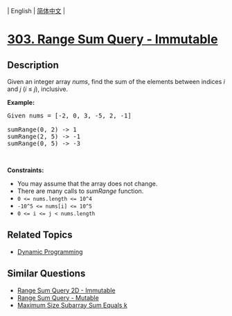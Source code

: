 
| English | [简体中文](README.md) |

# [303. Range Sum Query - Immutable](https://leetcode-cn.com/problems/range-sum-query-immutable/)

## Description

<p>Given an integer array <i>nums</i>, find the sum of the elements between indices <i>i</i> and <i>j</i> (<i>i</i> &le; <i>j</i>), inclusive.</p>

<p><b>Example:</b></p>

<pre>
Given nums = [-2, 0, 3, -5, 2, -1]

sumRange(0, 2) -&gt; 1
sumRange(2, 5) -&gt; -1
sumRange(0, 5) -&gt; -3
</pre>

<p>&nbsp;</p>
<p><strong>Constraints:</strong></p>

<ul>
	<li>You may assume that the array does not change.</li>
	<li>There are many calls to <i>sumRange</i> function.</li>
	<li><code>0 &lt;= nums.length &lt;= 10^4</code></li>
	<li><code>-10^5&nbsp;&lt;= nums[i] &lt;=&nbsp;10^5</code></li>
	<li><code>0 &lt;= i &lt;= j &lt; nums.length</code></li>
</ul>


## Related Topics

- [Dynamic Programming](https://leetcode-cn.com/tag/dynamic-programming)

## Similar Questions

- [Range Sum Query 2D - Immutable](../range-sum-query-2d-immutable/README_EN.md)
- [Range Sum Query - Mutable](../range-sum-query-mutable/README_EN.md)
- [Maximum Size Subarray Sum Equals k](../maximum-size-subarray-sum-equals-k/README_EN.md)
